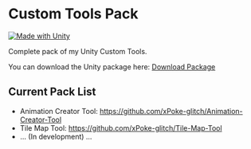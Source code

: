 # Custom Tools Pack
[![Made with Unity](https://img.shields.io/badge/Made%20with-Unity-57b9d3.svg?style=flat&logo=unity)](https://www.unity.com)

Complete pack of my Unity Custom Tools.

You can download the Unity package here: [Download Package](https://github.com/xPoke-glitch/Custom-Tools-Pack/tree/main/Pack)

## Current Pack List
* Animation Creator Tool: https://github.com/xPoke-glitch/Animation-Creator-Tool
* Tile Map Tool: https://github.com/xPoke-glitch/Tile-Map-Tool
* ... (In development) ...
